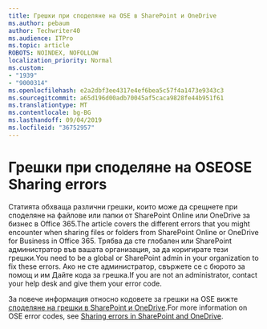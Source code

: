 ```yaml
---
title: Грешки при споделяне на OSE в SharePoint и OneDrive
ms.author: pebaum
author: Techwriter40
ms.audience: ITPro
ms.topic: article
ROBOTS: NOINDEX, NOFOLLOW
localization_priority: Normal
ms.custom:
- "1939"
- "9000314"
ms.openlocfilehash: e2a2dbf3ee4317e4ef6bea5c57f4a1473e9343c3
ms.sourcegitcommit: a65d196d00adb70045af5caca9828fe44b951f61
ms.translationtype: MT
ms.contentlocale: bg-BG
ms.lasthandoff: 09/04/2019
ms.locfileid: "36752957"
---
```

# <a name="ose-sharing-errors"></a><span data-ttu-id="8cc6e-102">Грешки при споделяне на OSE</span><span class="sxs-lookup"><span data-stu-id="8cc6e-102">OSE Sharing errors</span></span>

<span data-ttu-id="8cc6e-103">Статията обхваща различни грешки, които може да срещнете при споделяне на файлове или папки от SharePoint Online или OneDrive за бизнес в Office 365.</span><span class="sxs-lookup"><span data-stu-id="8cc6e-103">The article covers the different errors that you might encounter when sharing files or folders from SharePoint Online or OneDrive for Business in Office 365.</span></span> <span data-ttu-id="8cc6e-104">Трябва да сте глобален или SharePoint администратор във вашата организация, за да коригирате тези грешки.</span><span class="sxs-lookup"><span data-stu-id="8cc6e-104">You need to be a global or SharePoint admin in your organization to fix these errors.</span></span> <span data-ttu-id="8cc6e-105">Ако не сте администратор, свържете се с бюрото за помощ и им Дайте кода за грешка.</span><span class="sxs-lookup"><span data-stu-id="8cc6e-105">If you are not an administrator, contact your help desk and give them your error code.</span></span>

<span data-ttu-id="8cc6e-106">За повече информация относно кодовете за грешки на OSE вижте [споделяне на грешки в SharePoint и OneDrive](https://docs.microsoft.com/sharepoint/sharepoint-onedrive-error-message).</span><span class="sxs-lookup"><span data-stu-id="8cc6e-106">For more information on OSE error codes, see [Sharing errors in SharePoint and OneDrive](https://docs.microsoft.com/sharepoint/sharepoint-onedrive-error-message).</span></span>
